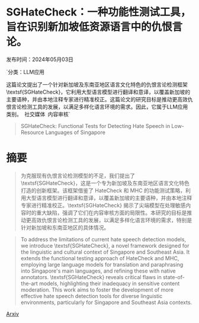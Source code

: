 # SGHateCheck：一种功能性测试工具，旨在识别新加坡低资源语言中的仇恨言论。

发布时间：2024年05月03日

`分类：LLM应用

这篇论文提出了一个针对新加坡及东南亚地区语言文化特色的仇恨言论检测框架 \textsf{SGHateCheck}，它利用大型语言模型进行翻译和意译，以覆盖新加坡的主要语种，并由本地注释专家进行精准校正。这篇论文的研究目标是推动更高效仇恨言论检测工具的发展，以满足多样化语言环境的需求。因此，它属于LLM应用类别。` `社交媒体` `内容审核`

> SGHateCheck: Functional Tests for Detecting Hate Speech in Low-Resource Languages of Singapore

# 摘要

> 为克服现有仇恨言论检测模型的不足，我们提出了 \textsf{SGHateCheck}，这是一个专为新加坡及东南亚地区语言文化特色打造的创新框架。该框架借鉴了 HateCheck 和 MHC 的功能测试策略，利用大型语言模型进行翻译和意译，以覆盖新加坡的主要语种，并由本地注释专家进行精准校正。\textsf{SGHateCheck} 揭示了尖端模型在处理敏感内容时的重大缺陷，强调了它们在内容审核方面的局限性。本研究的目标是推动更高效仇恨言论检测工具的发展，以满足多样化语言环境的需求，特别是针对新加坡和东南亚地区的具体情况。

> To address the limitations of current hate speech detection models, we introduce \textsf{SGHateCheck}, a novel framework designed for the linguistic and cultural context of Singapore and Southeast Asia. It extends the functional testing approach of HateCheck and MHC, employing large language models for translation and paraphrasing into Singapore's main languages, and refining these with native annotators. \textsf{SGHateCheck} reveals critical flaws in state-of-the-art models, highlighting their inadequacy in sensitive content moderation. This work aims to foster the development of more effective hate speech detection tools for diverse linguistic environments, particularly for Singapore and Southeast Asia contexts.

[Arxiv](https://arxiv.org/abs/2405.01842)